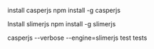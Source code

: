 install casperjs
npm install -g casperjs

Install slimerjs
npm install -g slimerjs


casperjs --verbose --engine=slimerjs test tests